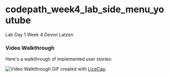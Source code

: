 # codepath_week4_lab_side_menu_youtube

Lab Day 1 Week 4
Devon Latzen

### Video Walkthrough 

Here's a walkthrough of implemented user stories:

![Video Walkthrough](codepath_week3_assignment_mailbox.gif)
GIF created with [LiceCap](http://www.cockos.com/licecap/).
